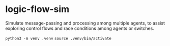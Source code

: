 # logic-flow-sim
Simulate message-passing and processing among multiple agents, to assist exploring control flows and race conditions among agents or switches.

`python3 -m venv .venv`
`source .venv/bin/activate`

